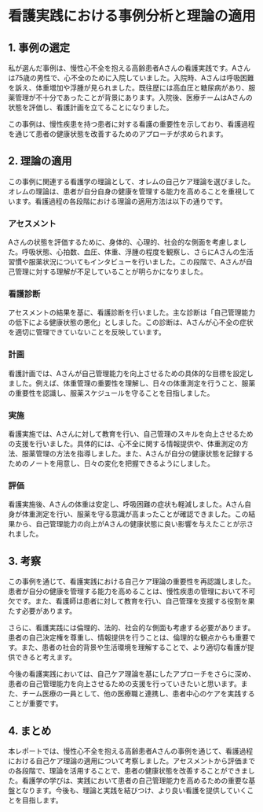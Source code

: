 # 看護実践における事例分析と理論の適用

## 1. 事例の選定

私が選んだ事例は、慢性心不全を抱える高齢患者Aさんの看護実践です。Aさんは75歳の男性で、心不全のために入院していました。入院時、Aさんは呼吸困難を訴え、体重増加や浮腫が見られました。既往歴には高血圧と糖尿病があり、服薬管理が不十分であったことが背景にあります。入院後、医療チームはAさんの状態を評価し、看護計画を立てることになりました。

この事例は、慢性疾患を持つ患者に対する看護の重要性を示しており、看護過程を通じて患者の健康状態を改善するためのアプローチが求められます。

## 2. 理論の適用

この事例に関連する看護学の理論として、オレムの自己ケア理論を選びました。オレムの理論は、患者が自分自身の健康を管理する能力を高めることを重視しています。看護過程の各段階における理論の適用方法は以下の通りです。

### アセスメント
Aさんの状態を評価するために、身体的、心理的、社会的な側面を考慮しました。呼吸状態、心拍数、血圧、体重、浮腫の程度を観察し、さらにAさんの生活習慣や服薬状況についてもインタビューを行いました。この段階で、Aさんが自己管理に対する理解が不足していることが明らかになりました。

### 看護診断
アセスメントの結果を基に、看護診断を行いました。主な診断は「自己管理能力の低下による健康状態の悪化」としました。この診断は、Aさんが心不全の症状を適切に管理できていないことを反映しています。

### 計画
看護計画では、Aさんが自己管理能力を向上させるための具体的な目標を設定しました。例えば、体重管理の重要性を理解し、日々の体重測定を行うこと、服薬の重要性を認識し、服薬スケジュールを守ることを目指しました。

### 実施
看護実施では、Aさんに対して教育を行い、自己管理のスキルを向上させるための支援を行いました。具体的には、心不全に関する情報提供や、体重測定の方法、服薬管理の方法を指導しました。また、Aさんが自分の健康状態を記録するためのノートを用意し、日々の変化を把握できるようにしました。

### 評価
看護実施後、Aさんの体重は安定し、呼吸困難の症状も軽減しました。Aさん自身が体重測定を行い、服薬を守る意識が高まったことが確認できました。この結果から、自己管理能力の向上がAさんの健康状態に良い影響を与えたことが示されました。

## 3. 考察

この事例を通じて、看護実践における自己ケア理論の重要性を再認識しました。患者が自分の健康を管理する能力を高めることは、慢性疾患の管理において不可欠です。また、看護師は患者に対して教育を行い、自己管理を支援する役割を果たす必要があります。

さらに、看護実践には倫理的、法的、社会的な側面も考慮する必要があります。患者の自己決定権を尊重し、情報提供を行うことは、倫理的な観点からも重要です。また、患者の社会的背景や生活環境を理解することで、より適切な看護が提供できると考えます。

今後の看護実践においては、自己ケア理論を基にしたアプローチをさらに深め、患者の自己管理能力を向上させるための支援を行っていきたいと思います。また、チーム医療の一員として、他の医療職と連携し、患者中心のケアを実践することが重要です。

## 4. まとめ

本レポートでは、慢性心不全を抱える高齢患者Aさんの事例を通じて、看護過程における自己ケア理論の適用について考察しました。アセスメントから評価までの各段階で、理論を活用することで、患者の健康状態を改善することができました。看護学の学びは、実践において患者の自己管理能力を高めるための重要な基盤となります。今後も、理論と実践を結びつけ、より良い看護を提供していくことを目指します。